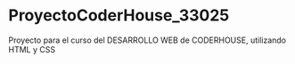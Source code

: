 # ProyectoCoderHouse_33025

Proyecto para el curso del DESARROLLO WEB de CODERHOUSE, utilizando HTML y CSS
